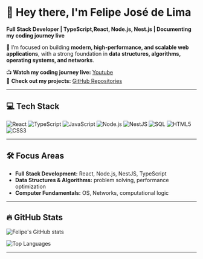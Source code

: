 # 👋 Hey there, I'm Felipe José de Lima

**Full Stack Developer | TypeScript,React, Node.js, Nest.js  | Documenting my coding journey live**

🚀 I’m focused on building **modern, high-performance, and scalable web applications**, with a strong foundation in **data structures, algorithms, operating systems, and networks**.  

📺 **Watch my coding journey live:** [Youtube]((https://www.youtube.com/@VonStaff3n))  
🔗 **Check out my projects:** [GitHub Repositories](https://github.com/FollowTheWh1teRabb1t?tab=repositories)

---

## 💻 Tech Stack

![React](https://img.shields.io/badge/React-61DAFB?logo=react&logoColor=white)
![TypeScript](https://img.shields.io/badge/TypeScript-3178C6?logo=typescript&logoColor=white)
![JavaScript](https://img.shields.io/badge/JavaScript-F7DF1E?logo=javascript&logoColor=black)
![Node.js](https://img.shields.io/badge/Node.js-339933?logo=node.js&logoColor=white)
![NestJS](https://img.shields.io/badge/NestJS-E0234E?logo=nestjs&logoColor=white)
![SQL](https://img.shields.io/badge/SQL-4479A1?logo=mysql&logoColor=white)
![HTML5](https://img.shields.io/badge/HTML5-E34F26?logo=html5&logoColor=white)
![CSS3](https://img.shields.io/badge/CSS3-1572B6?logo=css3&logoColor=white)

---

## 🛠️ Focus Areas
- **Full Stack Development:** React, Node.js, NestJS, TypeScript  
- **Data Structures & Algorithms:** problem solving, performance optimization  
- **Computer Fundamentals:** OS, Networks, computational logic  

---

## 🔥 GitHub Stats

![Felipe's GitHub stats](https://github-readme-stats.vercel.app/api?username=FollowTheWh1teRabb1t&show_icons=true&theme=radical)

![Top Languages](https://github-readme-stats.vercel.app/api/top-langs/?username=FollowTheWh1teRabb1t&layout=compact&theme=radical)

---
